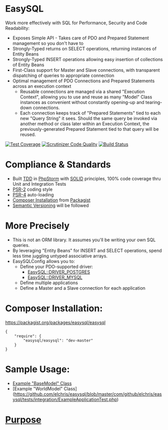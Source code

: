 EasySQL
=======

Work more effectively with SQL for Performance, Security and Code Readability:

* Exposes Simple API - Takes care of PDO and Prepared Statement management so you don't have to
* Strongly-Typed returns on SELECT operations, returning instances of Entity Beans
* Strongly-Typed INSERT operations allowing easy insertion of collections of Entity Beans
* First-Class support for Master and Slave connections, with transparent dispatching of queries to appropriate connection
* Optimal management of PDO Connections and Prepared Statements across an execution context
   * Reusable connections are managed via a shared "Execution Context", allowing you to use and reuse as many "Model" Class instances as convenient without constantly opening-up and tearing-down connections.
   * Each connection keeps track of "Prepared Statements" tied to each new "Query String" it sees. Should the same query be invoked via another method or class later within an Execution Context, the previously-generated Prepared Statement tied to that query will be reused.

[![Test Coverage](https://codeclimate.com/github/elchris/easysql/badges/coverage.svg)](https://codeclimate.com/github/elchris/easysql)
[![Scrutinizer Code Quality](https://scrutinizer-ci.com/g/elchris/easysql/badges/quality-score.png?b=master)](https://scrutinizer-ci.com/g/elchris/easysql/?branch=master)
[![Build Status](https://scrutinizer-ci.com/g/elchris/easysql/badges/build.png?b=master)](https://scrutinizer-ci.com/g/elchris/easysql/build-status/master)

Compliance & Standards
======================

* Built [TDD](http://en.wikipedia.org/wiki/Test-driven_development) in [PhpStorm](https://www.jetbrains.com/phpstorm/) with [SOLID](http://en.wikipedia.org/wiki/SOLID_(object-oriented_design)) principles, 100% code coverage thru Unit and Integration Tests
* [PSR-2](http://www.php-fig.org/psr/psr-2/) coding style
* [PSR-4](http://www.php-fig.org/psr/psr-4/) auto-loading
* [Composer Installation](https://getcomposer.org) from [Packagist](https://packagist.org/packages/easysql/easysql)
* [Semantic Versioning](http://semver.org) will be followed

More Precisely
==============

* This is not an ORM library. It assumes you'll be writing your own SQL queries.
* By leveraging "Entity Beans" for INSERT and SELECT operations, spend less time juggling untyped associative arrays.
* EasySQLConfig allows you to:
    * Define your PDO-supported driver:
      * [EasySQL::DRIVER_POSTGRES](https://github.com/elchris/easysql/blob/master/com/github/elchris/easysql/EasySQLConfig.php#L96)
      * [EasySQL::DRIVER_MYSQL](https://github.com/elchris/easysql/blob/master/com/github/elchris/easysql/EasySQLConfig.php#L95)
    * Define multiple applications
    * Define a Master and a Slave connection for each application

Composer Installation:
======================

https://packagist.org/packages/easysql/easysql

    {
        "require": {
            "easysql/easysql": "dev-master"
        }
    }

Sample Usage:
=============
* [Example "BaseModel" Class](https://github.com/elchris/easysql/blob/master/com/github/elchris/easysql/tests/integration/ExampleBaseModel.php)
* [Example "WorldModel" Class]
(https://github.com/elchris/easysql/blob/master/com/github/elchris/easysql/tests/integration/ExampleApplicationTest.php)

[Purpose](https://github.com/elchris/easysql/blob/master/com/github/elchris/easysql/EasySQL.php#L13)
========




